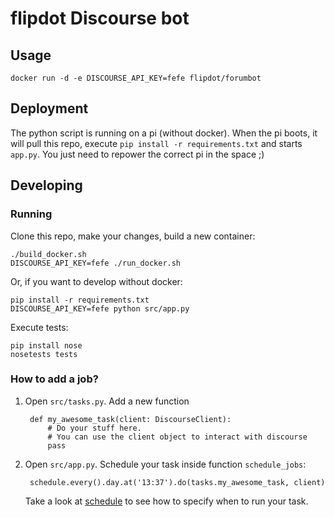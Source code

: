 # flipdot Discourse bot

## Usage

    docker run -d -e DISCOURSE_API_KEY=fefe flipdot/forumbot

## Deployment

The python script is running on a pi (without docker). When the pi boots, it
will pull this repo, execute `pip install -r requirements.txt` and starts
`app.py`. You just need to repower the correct pi in the space ;)

## Developing

### Running

Clone this repo, make your changes, build a new container:

    ./build_docker.sh
    DISCOURSE_API_KEY=fefe ./run_docker.sh

Or, if you want to develop without docker:

    pip install -r requirements.txt
    DISCOURSE_API_KEY=fefe python src/app.py
    
Execute tests:

    pip install nose
    nosetests tests

### How to add a job?

1. Open `src/tasks.py`. Add a new function

        def my_awesome_task(client: DiscourseClient):
            # Do your stuff here.
            # You can use the client object to interact with discourse
            pass

2. Open `src/app.py`. Schedule your task inside function `schedule_jobs`:

        schedule.every().day.at('13:37').do(tasks.my_awesome_task, client)

   Take a look at [schedule](https://schedule.readthedocs.io/en/stable/) to see how to specify when to run your task.
